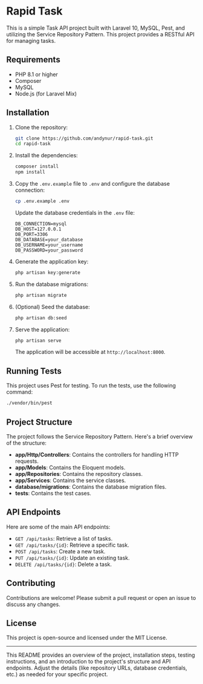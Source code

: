 # Rapid Task

This is a simple Task API project built with Laravel 10, MySQL, Pest, and utilizing the Service Repository Pattern. This project provides a RESTful API for managing tasks.

## Requirements

- PHP 8.1 or higher
- Composer
- MySQL
- Node.js (for Laravel Mix)

## Installation

1. Clone the repository:

    ```bash
    git clone https://github.com/andynur/rapid-task.git
    cd rapid-task
    ```

2. Install the dependencies:

    ```bash
    composer install
    npm install
    ```

3. Copy the `.env.example` file to `.env` and configure the database connection:

    ```bash
    cp .env.example .env
    ```

    Update the database credentials in the `.env` file:

    ```env
    DB_CONNECTION=mysql
    DB_HOST=127.0.0.1
    DB_PORT=3306
    DB_DATABASE=your_database
    DB_USERNAME=your_username
    DB_PASSWORD=your_password
    ```

4. Generate the application key:

    ```bash
    php artisan key:generate
    ```

5. Run the database migrations:

    ```bash
    php artisan migrate
    ```

6. (Optional) Seed the database:

    ```bash
    php artisan db:seed
    ```

7. Serve the application:

    ```bash
    php artisan serve
    ```

    The application will be accessible at `http://localhost:8000`.

## Running Tests

This project uses Pest for testing. To run the tests, use the following command:

```bash
./vendor/bin/pest
```

## Project Structure

The project follows the Service Repository Pattern. Here's a brief overview of the structure:

- **app/Http/Controllers**: Contains the controllers for handling HTTP requests.
- **app/Models**: Contains the Eloquent models.
- **app/Repositories**: Contains the repository classes.
- **app/Services**: Contains the service classes.
- **database/migrations**: Contains the database migration files.
- **tests**: Contains the test cases.

## API Endpoints

Here are some of the main API endpoints:

- `GET /api/tasks`: Retrieve a list of tasks.
- `GET /api/tasks/{id}`: Retrieve a specific task.
- `POST /api/tasks`: Create a new task.
- `PUT /api/tasks/{id}`: Update an existing task.
- `DELETE /api/tasks/{id}`: Delete a task.

## Contributing

Contributions are welcome! Please submit a pull request or open an issue to discuss any changes.

## License

This project is open-source and licensed under the MIT License.

---

This README provides an overview of the project, installation steps, testing instructions, and an introduction to the project's structure and API endpoints. Adjust the details (like repository URLs, database credentials, etc.) as needed for your specific project.

